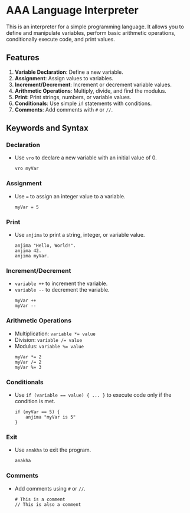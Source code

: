 # AAA Language Interpreter

This is an interpreter for a simple programming language. It allows you to define and manipulate variables, perform basic arithmetic operations, conditionally execute code, and print values. 

## Features

1. **Variable Declaration**: Define a new variable.
2. **Assignment**: Assign values to variables.
3. **Increment/Decrement**: Increment or decrement variable values.
4. **Arithmetic Operations**: Multiply, divide, and find the modulus.
5. **Print**: Print strings, numbers, or variable values.
6. **Conditionals**: Use simple `if` statements with conditions.
7. **Comments**: Add comments with `#` or `//`.

## Keywords and Syntax

### Declaration
- Use `vro` to declare a new variable with an initial value of 0.
    ```plaintext
    vro myVar
    ```

### Assignment
- Use `=` to assign an integer value to a variable.
    ```plaintext
    myVar = 5
    ```

### Print
- Use `anjima` to print a string, integer, or variable value.
    ```plaintext
    anjima "Hello, World!".
    anjima 42.
    anjima myVar.
    ```

### Increment/Decrement
- `variable ++` to increment the variable.
- `variable --` to decrement the variable.
    ```plaintext
    myVar ++
    myVar --
    ```

### Arithmetic Operations
- Multiplication: `variable *= value`
- Division: `variable /= value`
- Modulus: `variable %= value`
    ```plaintext
    myVar *= 2
    myVar /= 2
    myVar %= 3
    ```

### Conditionals
- Use `if (variable == value) { ... }` to execute code only if the condition is met.
    ```plaintext
    if (myVar == 5) {
        anjima "myVar is 5"
    }
    ```

### Exit
- Use `anakha` to exit the program.
    ```plaintext
    anakha
    ```

### Comments
- Add comments using `#` or `//`.
    ```plaintext
    # This is a comment
    // This is also a comment
    ```

